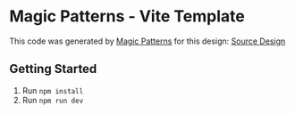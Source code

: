 # Magic Patterns - Vite Template

This code was generated by [Magic Patterns](https://magicpatterns.com) for this design: [Source Design](https://magicpatterns.com/c/e82x332fsjuovpumkmjuzp)

## Getting Started

1. Run `npm install`
2. Run `npm run dev`
